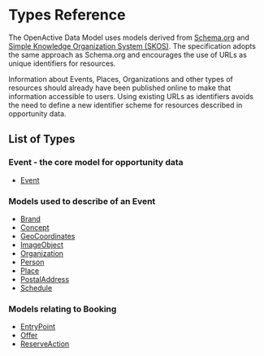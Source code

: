 # Types Reference

The OpenActive Data Model uses models derived from [Schema.org](http://schema.org/) and [Simple Knowledge Organization System \(SKOS\)](https://www.w3.org/2004/02/skos/). The specification adopts the same approach as Schema.org and encourages the use of URLs as unique identifiers for resources.

Information about Events, Places, Organizations and other types of resources should already have been published online to make that information accessible to users. Using existing URLs as identifiers avoids the need to define a new identifier scheme for resources described in opportunity data.

## **List of Types**

### **Event - the core model for opportunity data**

* [Event](event.md)

### **Models used to describe of an Event**

* [Brand](brand.md)
* [Concept](concept.md)
* [GeoCoordinates](geocoordinates.md)
* [ImageObject](imageobject.md)
* [Organization](organization.md)
* [Person](person.md)
* [Place](place.md)
* [PostalAddress](postaladdress.md)
* [Schedule](schedule.md)

### **Models relating to Booking**

* [EntryPoint](entrypoint.md)
* [Offer](offer.md)
* [ReserveAction](reserveaction.md)

